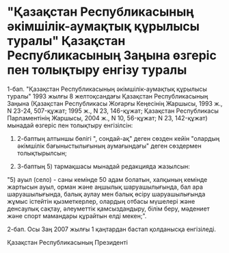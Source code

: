 # "Қазақстан Республикасының әкімшілік-аумақтық құрылысы туралы" Қазақстан Республикасының Заңына өзгеріс пен толықтыру енгізу туралы

1-бап. "Қазақстан Республикасының әкімшілік-аумақтық құрылысы туралы" 1993 жылғы 8 желтоқсандағы Қазақстан Республикасының Заңына (Қазақстан Республикасы Жоғарғы Кеңесінің Жаршысы, 1993 ж., N 23-24, 507-құжат; 1995 ж., N 23, 146-құжат; Қазақстан Республикасы Парламентінің Жаршысы, 2004 ж., N 10, 56-құжат; N 23, 142-құжат) мынадай өзгеріс пен толықтыру енгізілсін:

1) 2-баптың алтыншы бөлігі ", сондай-ақ" деген сөзден кейін "олардың әкімшілік бағыныстылығының аумағындағы" деген сөздермен толықтырылсын;

2) 3-баптың 5) тармақшасы мынадай редакцияда жазылсын:

"5) ауыл (село) - саны кемінде 50 адам болатын, халқының кемінде жартысын ауыл, орман және аңшылық шаруашылығында, бал ара шаруашылығында, балық аулау мен балық өсіру шаруашылығында жұмыс істейтін қызметкерлер, олардың отбасы мүшелері және денсаулық сақтау, әлеуметтік қамсыздандыру, білім беру, мәдениет және спорт мамандары құрайтын елді мекен;".

2-бап. Осы Заң 2007 жылғы 1 қаңтардан бастап қолданысқа енгізіледі.

Қазақстан Республикасының Президенті

